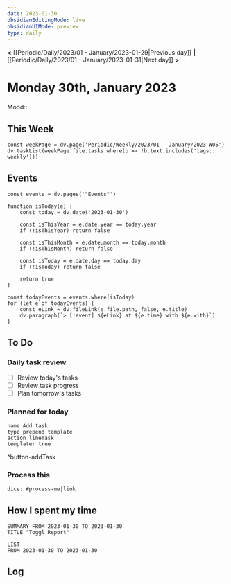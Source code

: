 ```yaml
---
date: 2023-01-30
obsidianEditingMode: live
obsidianUIMode: preview
type: daily
---
```


**<** [[Periodic/Daily/2023/01 - January/2023-01-29|Previous day]] **|** [[Periodic/Daily/2023/01 - January/2023-01-31|Next day]] **>**

# Monday 30th, January 2023

Mood:: 

## This Week

```dataviewjs
const weekPage = dv.page('Periodic/Weekly/2023/01 - January/2023-W05')
dv.taskList(weekPage.file.tasks.where(b => !b.text.includes('tags:: weekly')))
```

## Events

```dataviewjs
const events = dv.pages('"Events"')

function isToday(e) {
	const today = dv.date('2023-01-30')
	
	const isThisYear = e.date.year == today.year
	if (!isThisYear) return false

	const isThisMonth = e.date.month == today.month
	if (!isThisMonth) return false

	const isToday = e.date.day == today.day
	if (!isToday) return false

	return true
}

const todayEvents = events.where(isToday)
for (let e of todayEvents) {
	const eLink = dv.fileLink(e.file.path, false, e.title)
	dv.paragraph(`> [!event] ${eLink} at ${e.time} with ${e.with}`)
}
```

## To Do

### Daily task review
- [ ] Review today's tasks
- [ ] Review task progress
- [ ] Plan tomorrow's tasks

### Planned for today

```button
name Add task
type prepend template
action lineTask
templater true
```
^button-addTask

### Process this
`dice: #process-me|link`

## How I spent my time

```toggl
SUMMARY FROM 2023-01-30 TO 2023-01-30
TITLE "Toggl Report"
```

```toggl
LIST
FROM 2023-01-30 TO 2023-01-30
```

## Log
